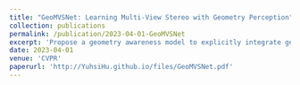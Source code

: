 ```yaml
---
title: "GeoMVSNet: Learning Multi-View Stereo with Geometry Perception"
collection: publications
permalink: /publication/2023-04-01-GeoMVSNet
excerpt: 'Propose a geometry awareness model to explicitly integrate geometric clues implied in coarse stages for depth estimation.'
date: 2023-04-01
venue: 'CVPR'
paperurl: 'http://YuhsiHu.github.io/files/GeoMVSNet.pdf'
---
```

